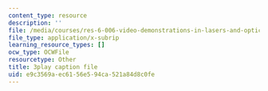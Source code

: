 ```yaml
---
content_type: resource
description: ''
file: /media/courses/res-6-006-video-demonstrations-in-lasers-and-optics-spring-2008/e9c3569aec6156e594ca521a84d8c0fe_nhAfQ_551xo.vtt
file_type: application/x-subrip
learning_resource_types: []
ocw_type: OCWFile
resourcetype: Other
title: 3play caption file
uid: e9c3569a-ec61-56e5-94ca-521a84d8c0fe
---
```

